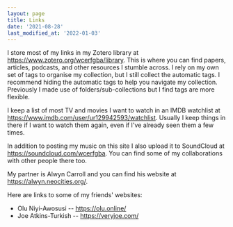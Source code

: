 ```yaml
---
layout: page
title: Links
date: '2021-08-28'
last_modified_at: '2022-01-03'
---
```


I store most of my links in my Zotero library at <https://www.zotero.org/wcerfgba/library>. This is where you can find papers, articles, podcasts, and other resources I stumble across. I rely on my own set of tags to organise my collection, but I still collect the automatic tags. I recommend hiding the automatic tags to help you navigate my collection. Previously I made use of folders/sub-collections but I find tags are more flexible.

I keep a list of most TV and movies I want to watch in an IMDB watchlist at <https://www.imdb.com/user/ur129942593/watchlist>. Usually I keep things in there if I want to watch them again, even if I've already seen them a few times.

In addition to posting my music on this site I also upload it to SoundCloud at <https://soundcloud.com/wcerfgba>. You can find some of my collaborations with other people there too.

My partner is Alwyn Carroll and you can find his website at <https://alwyn.neocities.org/>.

Here are links to some of my friends' websites:

* Olu Niyi-Awosusi -- <https://olu.online/>
* Joe Atkins-Turkish -- <https://veryjoe.com/>

